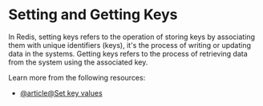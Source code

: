 # Setting and Getting Keys

In Redis, setting keys refers to the operation of storing keys by associating them with unique identifiers (keys), it's the process of writing or updating data in the systems. Getting keys refers to the process of retrieving data from the system using the associated key.

Learn more from the following resources:

- [@article@Set key values](https://www.w3resource.com/redis/redis-set-key-value.php)